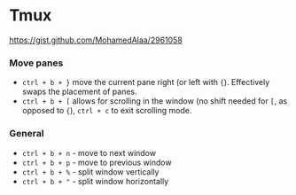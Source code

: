 # Tmux

https://gist.github.com/MohamedAlaa/2961058

### Move panes
- `ctrl + b + }` move the current pane right (or left with `{`). Effectively swaps the placement of panes.
- `ctrl + b + [` allows for scrolling in the window (no shift needed for `[`, as opposed to `{`), `ctrl + c` to exit scrolling mode.


### General
- `ctrl + b + n` - move to next window 
- `ctrl + b + p` - move to previous window
- `ctrl + b + %` - split window vertically
- `ctrl + b + "` - split window horizontally
